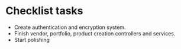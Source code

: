 

# Checklist tasks

* Create authentication and encryption system.
* Finish vendor, portfolio, product creation controllers and services.
* Start polishing